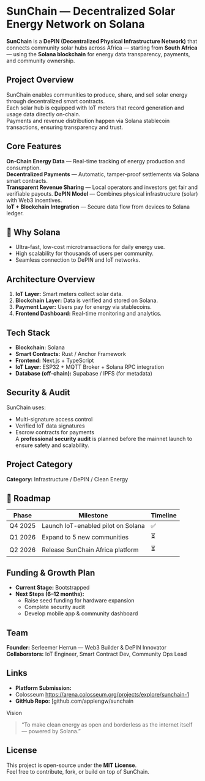 # SunChain — Decentralized Solar Energy Network on Solana

**SunChain** is a **DePIN (Decentralized Physical Infrastructure Network)** that connects community solar hubs across Africa — starting from **South Africa** — using the **Solana blockchain** for energy data transparency, payments, and community ownership.


## Project Overview

SunChain enables communities to produce, share, and sell solar energy through decentralized smart contracts.  
Each solar hub is equipped with IoT meters that record generation and usage data directly on-chain.  
Payments and revenue distribution happen via Solana stablecoin transactions, ensuring transparency and trust.



## Core Features

**On-Chain Energy Data** — Real-time tracking of energy production and consumption.  
**Decentralized Payments** — Automatic, tamper-proof settlements via Solana smart contracts.  
**Transparent Revenue Sharing** — Local operators and investors get fair and verifiable payouts.   **DePIN Model** — Combines physical infrastructure (solar) with Web3 incentives.  
**IoT + Blockchain Integration** — Secure data flow from devices to Solana ledger.

## 🧠 Why Solana

- Ultra-fast, low-cost microtransactions for daily energy use.  
- High scalability for thousands of users per community.  
- Seamless connection to DePIN and IoT networks.

## Architecture Overview

1. **IoT Layer:** Smart meters collect solar data.  
2. **Blockchain Layer:** Data is verified and stored on Solana.  
3. **Payment Layer:** Users pay for energy via stablecoins.  
4. **Frontend Dashboard:** Real-time monitoring and analytics.

## Tech Stack

- **Blockchain:** Solana  
- **Smart Contracts:** Rust / Anchor Framework  
- **Frontend:** Next.js + TypeScript  
- **IoT Layer:** ESP32 + MQTT Broker + Solana RPC integration  
- **Database (off-chain):** Supabase / IPFS (for metadata)

## Security & Audit

SunChain uses:
- Multi-signature access control  
- Verified IoT data signatures  
- Escrow contracts for payments  
A **professional security audit** is planned before the mainnet launch to ensure safety and scalability.

## Project Category

**Category:** Infrastructure / DePIN / Clean Energy  

## 🚀 Roadmap

| Phase | Milestone | Timeline |
|-------|------------|-----------|
| Q4 2025 | Launch IoT-enabled pilot on Solana | ✅ |
| Q1 2026 | Expand to 5 new communities | ⏳ |
| Q2 2026 | Release SunChain Africa platform | ⏳ |

## Funding & Growth Plan

- **Current Stage:** Bootstrapped  
- **Next Steps (6–12 months):**
  - Raise seed funding for hardware expansion  
  - Complete security audit  
  - Develop mobile app & community dashboard

## Team

**Founder:** Serleemer Herrun — Web3 Builder & DePIN Innovator  
**Collaborators:** IoT Engineer, Smart Contract Dev, Community Ops Lead  

## Links

- **Platform Submission:**
- Colosseum https://arena.colosseum.org/projects/explore/sunchain-1
- **GitHub Repo:** [github.com/applengw/sunchain


Vision

> “To make clean energy as open and borderless as the internet itself — powered by Solana.”

## License

This project is open-source under the **MIT License**.  
Feel free to contribute, fork, or build on top of SunChain.
